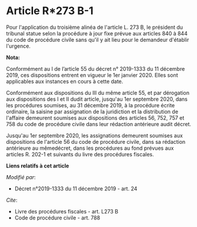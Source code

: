 # Article R*273 B-1

Pour l'application du troisième alinéa de l'article L. 273 B, le président du tribunal statue selon la procédure à jour fixe
prévue aux articles 840 à 844 du code de procédure civile sans qu'il y ait lieu pour le demandeur d'établir l'urgence.

**Nota:**

Conformément au I de l’article 55 du décret n° 2019-1333 du 11 décembre 2019, ces dispositions entrent en vigueur le 1er
janvier 2020. Elles sont applicables aux instances en cours à cette date.

Conformément aux dispositions du III du même article 55, et par dérogation aux dispositions des I et II dudit article,
jusqu'au 1er septembre 2020, dans les procédures soumises, au 31 décembre 2019, à la procédure écrite ordinaire, la saisine
par assignation de la juridiction et la distribution de l'affaire demeurent soumises aux dispositions des articles 56, 752,
757 et 758 du code de procédure civile dans leur rédaction antérieure audit décret.

Jusqu'au 1er septembre 2020, les assignations demeurent soumises aux dispositions de l'article 56 du code de procédure
civile, dans sa rédaction antérieure au mêmedécret, dans les procédures au fond prévues aux articles R. 202-1 et suivants du
livre des procédures fiscales.

**Liens relatifs à cet article**

_Modifié par_:

  - Décret n°2019-1333 du 11 décembre 2019 - art. 24

_Cite_:

  - Livre des procédures fiscales - art. L273 B
  - Code de procédure civile - art. 788
